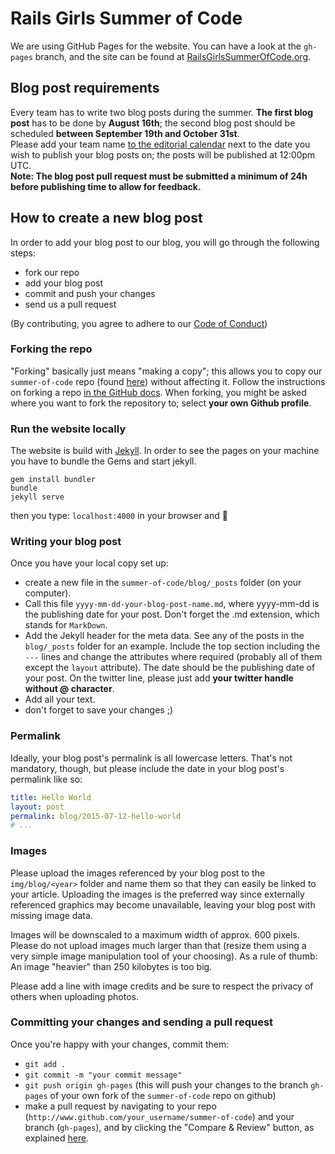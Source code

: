 # Rails Girls Summer of Code

We are using GitHub Pages for the website. You can have a look at the `gh-pages` branch, and the site can be found at [RailsGirlsSummerOfCode.org](http://railsgirlssummerofcode.org).

## Blog post requirements

Every team has to write two blog posts during the summer. **The first blog post** has to be done by **August 16th**; the second blog post should be scheduled **between September 19th and October 31st**.  
Please add your team name [to the editorial calendar](https://docs.google.com/spreadsheets/d/1sDqiNdSZLrwcAkH468E-FkyZ2VtC-5SwqBlraWPiqJU/) next to the date you wish to publish your blog posts on; the posts will be published at 12:00pm UTC.  
**Note: The blog post pull request must be submitted a minimum of 24h before publishing time to allow for feedback.**   

## How to create a new blog post

In order to add your blog post to our blog, you will go through the following steps:

- fork our repo
- add your blog post
- commit and push your changes
- send us a pull request

(By contributing, you agree to adhere to our [Code of Conduct](https://github.com/rails-girls-summer-of-code/summer-of-code/blob/master/CODE_OF_CONDUCT.md))

### Forking the repo

"Forking" basically just means "making a copy"; this allows you to copy our `summer-of-code` repo (found [here](https://github.com/rails-girls-summer-of-code/summer-of-code)) without affecting it. Follow the instructions on forking a repo [in the GitHub docs](https://help.github.com/articles/fork-a-repo/). When forking, you might be asked where you want to fork the repository to; select **your own Github profile**.

### Run the website locally

The website is build with [Jekyll](https://jekyllrb.com/). In order to see the pages on your machine you have to bundle the Gems and start jekyll.

```
gem install bundler
bundle
jekyll serve
```

then you type:  ```localhost:4000``` in your browser and :tada:

### Writing your blog post

Once you have your local copy set up:

- create a new file in the `summer-of-code/blog/_posts` folder (on your computer).
- Call this file `yyyy-mm-dd-your-blog-post-name.md`, where yyyy-mm-dd is the publishing date for your post. Don't forget the .md extension, which stands for `MarkDown`.
- Add the Jekyll header for the meta data. See any of the posts in the `blog/_posts` folder for an example. Include the top section including the `---` lines and change the attributes where required (probably all of them except the `layout` attribute). The date should be the publishing date of your post. On the twitter line, please just add **your twitter handle without @ character**.
- Add all your text.
- don't forget to save your changes ;)

### Permalink

Ideally, your blog post's permalink is all lowercase letters. That's not mandatory, though, but please include the date in your blog post's permalink like so:

```yaml
title: Hello World
layout: post
permalink: blog/2015-07-12-hello-world
# ...
```

### Images

Please upload the images referenced by your blog post to the `img/blog/<year>`
folder and name them so that they can easily be linked to your article.
Uploading the images is the preferred way since externally referenced graphics
may become unavailable, leaving your blog post with missing image data.

Images will be downscaled to a maximum width of approx. 600 pixels. Please do
not upload images much larger than that (resize them using a very simple image
manipulation tool of your choosing). As a rule of thumb: An image "heavier"
than 250 kilobytes is too big.

Please add a line with image credits and be sure to respect the privacy of others
when uploading photos.

### Committing your changes and sending a pull request

Once you're happy with your changes, commit them:

- `git add .`
- `git commit -m "your commit message"`
- `git push origin gh-pages` (this will push your changes to the branch `gh-pages` of your own fork of the `summer-of-code` repo on github)
- make a pull request by navigating to your repo (`http://www.github.com/your_username/summer-of-code`) and your branch (`gh-pages`), and by clicking the "Compare & Review" button, as explained [here](https://help.github.com/articles/using-pull-requests/).
